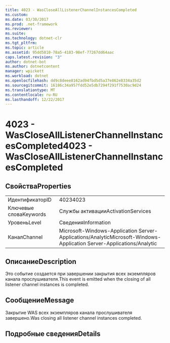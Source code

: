 ```yaml
---
title: 4023 - WasCloseAllListenerChannelInstancesCompleted
ms.custom: 
ms.date: 03/30/2017
ms.prod: .net-framework
ms.reviewer: 
ms.suite: 
ms.technology: dotnet-clr
ms.tgt_pltfrm: 
ms.topic: article
ms.assetid: 95dd5810-78a5-4183-98ef-77267dd64aac
caps.latest.revision: "3"
author: dotnet-bot
ms.author: dotnetcontent
manager: wpickett
ms.workload: dotnet
ms.openlocfilehash: dd9c8deee8162ad94fbd5d5a37e862e8334a35d2
ms.sourcegitcommit: 16186c34a957fdd52e5db7294f291f7530ac9d24
ms.translationtype: MT
ms.contentlocale: ru-RU
ms.lasthandoff: 12/22/2017
---
```

# <a name="4023---wasclosealllistenerchannelinstancescompleted"></a><span data-ttu-id="0dcb3-102">4023 - WasCloseAllListenerChannelInstancesCompleted</span><span class="sxs-lookup"><span data-stu-id="0dcb3-102">4023 - WasCloseAllListenerChannelInstancesCompleted</span></span>
## <a name="properties"></a><span data-ttu-id="0dcb3-103">Свойства</span><span class="sxs-lookup"><span data-stu-id="0dcb3-103">Properties</span></span>  
  
|||  
|-|-|  
|<span data-ttu-id="0dcb3-104">Идентификатор</span><span class="sxs-lookup"><span data-stu-id="0dcb3-104">ID</span></span>|<span data-ttu-id="0dcb3-105">4023</span><span class="sxs-lookup"><span data-stu-id="0dcb3-105">4023</span></span>|  
|<span data-ttu-id="0dcb3-106">Ключевые слова</span><span class="sxs-lookup"><span data-stu-id="0dcb3-106">Keywords</span></span>|<span data-ttu-id="0dcb3-107">Службы активации</span><span class="sxs-lookup"><span data-stu-id="0dcb3-107">ActivationServices</span></span>|  
|<span data-ttu-id="0dcb3-108">Уровень</span><span class="sxs-lookup"><span data-stu-id="0dcb3-108">Level</span></span>|<span data-ttu-id="0dcb3-109">Сведения</span><span class="sxs-lookup"><span data-stu-id="0dcb3-109">Information</span></span>|  
|<span data-ttu-id="0dcb3-110">Канал</span><span class="sxs-lookup"><span data-stu-id="0dcb3-110">Channel</span></span>|<span data-ttu-id="0dcb3-111">Microsoft-Windows-Application Server-Applications/Analytic</span><span class="sxs-lookup"><span data-stu-id="0dcb3-111">Microsoft-Windows-Application Server-Applications/Analytic</span></span>|  
  
## <a name="description"></a><span data-ttu-id="0dcb3-112">Описание</span><span class="sxs-lookup"><span data-stu-id="0dcb3-112">Description</span></span>  
 <span data-ttu-id="0dcb3-113">Это событие создается при завершении закрытия всех экземпляров канала прослушивателя.</span><span class="sxs-lookup"><span data-stu-id="0dcb3-113">This event is emitted when the closing of all listener channel instances is  completed.</span></span>  
  
## <a name="message"></a><span data-ttu-id="0dcb3-114">Сообщение</span><span class="sxs-lookup"><span data-stu-id="0dcb3-114">Message</span></span>  
 <span data-ttu-id="0dcb3-115">Закрытие WAS всех экземпляров канала прослушивателя завершено.</span><span class="sxs-lookup"><span data-stu-id="0dcb3-115">Was closing all listener channel instances completed.</span></span>  
  
## <a name="details"></a><span data-ttu-id="0dcb3-116">Подробные сведения</span><span class="sxs-lookup"><span data-stu-id="0dcb3-116">Details</span></span>

